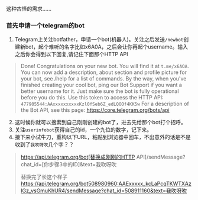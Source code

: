 这种古怪的需求......

### 首先申请一个telegram的bot

1. Telegram上关注botfather，申请一个bot(机器人)。关注之后发送`/newbot`创建新bot，起个难听的名字比如x6A0A，之后会让你再起个username。输入之后你会得到以下回复,请记住下面那个HTTP API
> Done! Congratulations on your new bot. You will find it at `t.me/x6AOA`. You can now add a description, about section and profile picture for your bot, see /help for a list of commands. By the way, when you've finished creating your cool bot, ping our Bot Support if you want a better username for it. Just make sure the bot is fully operational before you do this.
Use this token to access the HTTP API:
`477905544:AAxxxxxxxxxxKzl0fSeb6Z_edLQOOf4KK5w`
For a description of the Bot API, see this page: https://core.telegram.org/bots/api
2. 这时候你就可以搜索到自己刚刚创建的bot了，进去先给那个bot打个招呼。
3. 关注`userinfobot`获得自己的id，一个九位的数字，记下来。
4. 接下来小试牛刀，重构以下URL，粘贴到浏览器中回车，不出意外的话是不是收到了`我吹呀吹`几个字？？
>https://api.telegram.org/bot[替换成刚刚的HTTP API]/sendMessage?chat_id=[你步骤3中的ID]&text=我吹呀吹
>
>替换完了长这个样子
>https://api.telegram.org/bot508980960:AAExxxxx_kcLaPcqTKWTXAzlGz_vsGmuKhUR4/sendMessage?chat_id=508911160&text=我吹呀吹

